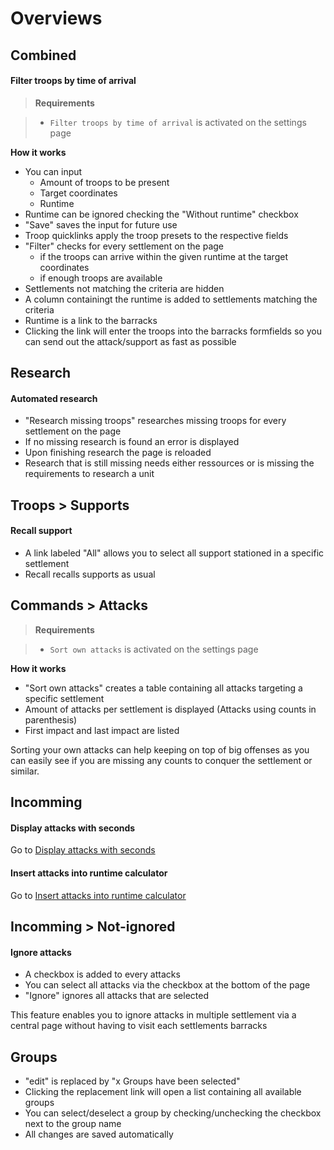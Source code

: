# Overviews

## Combined

#### Filter troops by time of arrival

> **Requirements** 

> + `Filter troops by time of arrival` is activated on the settings page

**How it works**

+ You can input
	+ Amount of troops to be present
	+ Target coordinates
	+ Runtime
+ Runtime can be ignored checking the "Without runtime" checkbox
+ "Save" saves the input for future use
+ Troop quicklinks apply the troop presets to the respective fields
+ "Filter" checks for every settlement on the page
	+ if the troops can arrive within the given runtime at the target coordinates
	+ if enough troops are available
+ Settlements not matching the criteria are hidden
+ A column containingt the runtime is added to settlements matching the criteria
+ Runtime is a link to the barracks
+ Clicking the link will enter the troops into the barracks formfields so you can send out the attack/support as fast as possible

## Research

#### Automated research

+ "Research missing troops" researches missing troops for every settlement on the page
+ If no missing research is found an error is displayed
+ Upon finishing research the page is reloaded
+ Research that is still missing needs either ressources or is missing the requirements to research a unit

## Troops > Supports

#### Recall support

+ A link labeled "All" allows you to select all support stationed in a specific settlement
+ Recall recalls supports as usual

## Commands > Attacks

> **Requirements** 

> + `Sort own attacks` is activated on the settings page

**How it works**

+ "Sort own attacks" creates a table containing all attacks targeting a specific settlement
+ Amount of attacks per settlement is displayed (Attacks using counts in parenthesis)
+ First impact and last impact are listed

Sorting your own attacks can help keeping on top of big offenses as you can easily see if you are missing any counts to conquer the settlement or similar.

## Incomming

#### Display attacks with seconds

Go to [Display attacks with seconds](/docs/attacks#attacks-by-second)

#### Insert attacks into runtime calculator 

Go to [Insert attacks into runtime calculator ](/docs/attacks#insert-into-runtimecalculator)

## Incomming > Not-ignored

#### Ignore attacks

+ A checkbox is added to every attacks
+ You can select all attacks via the checkbox at the bottom of the page
+ "Ignore" ignores all attacks that are selected

This feature enables you to ignore attacks in multiple settlement via a central page without having to visit each settlements barracks

## Groups

+ "edit" is replaced by "x Groups have been selected"
+ Clicking the replacement link will open a list containing all available groups
+ You can select/deselect a group by checking/unchecking the checkbox next to the group name
+ All changes are saved automatically


